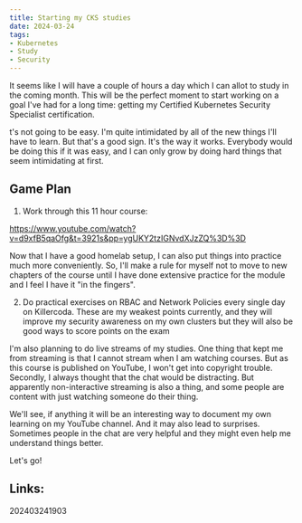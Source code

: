 ```yaml
---
title: Starting my CKS studies
date: 2024-03-24
tags:
- Kubernetes
- Study
- Security
---
```


It seems like I will have a couple of hours a day which I can allot to study in the coming month. This will be the perfect moment to start working on a goal I've had for a long time: getting my Certified Kubernetes Security Specialist certification. 

t's not going to be easy. I'm quite intimidated by all of the new things I'll have to learn. But that's a good sign. It's the way it works. Everybody would be doing this if it was easy, and I can only grow by doing hard things that seem intimidating at first.

## Game Plan

1. Work through this 11 hour course:

https://www.youtube.com/watch?v=d9xfB5qaOfg&t=3921s&pp=ygUKY2tzIGNvdXJzZQ%3D%3D


Now that I have a good homelab setup, I can also put things into practice much more conveniently. So, I'll make a rule for myself not to move to new chapters of the course until I have done extensive practice for the module and I feel I have it "in the fingers".

2. Do practical exercises on RBAC and Network Policies every single day on Killercoda. These are my weakest points currently, and they will improve my security awareness on my own clusters but they will also be good ways to score points on the exam


I'm also planning to do live streams of my studies. One thing that kept me from streaming is that I cannot stream when I am watching courses. But as this course is published on YouTube, I won't get into copyright trouble. Secondly, I always thought that the chat would be distracting. But apparently non-interactive streaming is also a thing, and some people are content with just watching someone do their thing. 

We'll see, if anything it will be an interesting way to document my own learning on my YouTube channel. And it may also lead to surprises. Sometimes people in the chat are very helpful and they might even help me understand things better.

Let's go!

## Links:

202403241903
